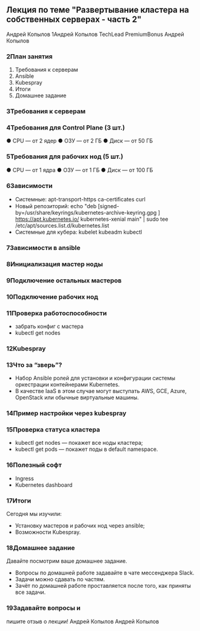 ## Лекция по теме "Развертывание кластера на собственных серверах - часть 2"

Андрей
Копылов
1Андрей Копылов
TechLead
PremiumBonus
Андрей Копылов

### 2План занятия
1. Требования к серверам
2. Ansible
3. Kubespray
4. Итоги
5. Домашнее задание

### 3Требования к серверам

### 4Требования для Control Plane (3 шт.)
● CPU — от 2 ядер
● ОЗУ — от 2 ГБ
● Диск — от 50 ГБ

### 5Требования для рабочих нод (5 шт.)
● CPU — от 1 ядра
● ОЗУ — от 1 ГБ
● Диск — от 100 ГБ

### 6Зависимости
- Системные:
apt-transport-https ca-certiﬁcates curl
- Новый репозиторий:
echo "deb
[signed-by=/usr/share/keyrings/kubernetes-archive-keyring.gpg
] https://apt.kubernetes.io/ kubernetes-xenial main" | sudo tee
/etc/apt/sources.list.d/kubernetes.list
- Системные для кубера:
kubelet kubeadm kubectl

### 7Зависимости в ansible

### 8Инициализация мастер ноды

### 9Подключение остальных мастеров

### 10Подключение рабочих нод

### 11Проверка работоспособности
- забрать конфиг с мастера
- kubectl get nodes

### 12Kubespray

### 13Что за “зверь”?
- Набор Ansible ролей для установки и конфигурации системы оркестрации контейнерами Kubernetes.
- В качестве IaaS в этом случае могут выступать AWS, GCE, Azure, OpenStack или обычные виртуальные машины.

### 14Пример настройки через kubespray

### 15Проверка статуса кластера
- kubectl get nodes — покажет все ноды кластера;
- kubectl get pods — покажет поды в default namespace.

### 16Полезный софт
- Ingress
- Kubernetes dashboard

### 17Итоги
Сегодня мы изучили:
- Установку мастеров и рабочих нод через ansible;
- Возможности Kubespray.

### 18Домашнее задание
Давайте посмотрим ваше домашнее задание.
- Вопросы по домашней работе задавайте в чате мессенджера Slack.
- Задачи можно сдавать по частям.
- Зачёт по домашней работе проставляется после того, как приняты все задачи.

### 19Задавайте вопросы и
пишите отзыв о лекции!
Андрей Копылов
Андрей Копылов
